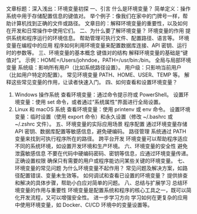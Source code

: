 文章标题：深入浅出：环境变量初探
一、引言
什么是环境变量？
简单定义：操作系统中用于存储配置信息的键值对。
举个例子：像我们在家中的门牌号一样，帮助计算机找到正确的文件或路径。
文章目的：解释环境变量的重要性，以及如何在开发和日常操作中使用它们。
二、为什么要了解环境变量？
环境变量的作用
提供系统和程序运行的环境信息。
帮助管理可执行文件、配置路径、语言等。
环境变量在编程中的应用
程序如何利用环境变量来配置数据库连接、API 密钥、运行时的参数等。
三、环境变量的基本概念
键值对的结构
解释环境变量的基础是“键值对”。
示例：HOME=/Users/johndoe，PATH=/usr/bin:/bin。
全局与局部环境变量
系统级：影响所有用户（比如系统路径设置）。
用户级：只影响当前用户（比如用户特定的配置）。
常见环境变量
PATH、HOME、USER、TEMP 等。
解释这些常见变量的作用，让读者快速入门。
四、如何查看和设置环境变量？
1. Windows 操作系统
查看环境变量：通过命令提示符或 PowerShell。
设置环境变量：使用 set 命令，或者通过“系统属性”界面进行全局设置。
2. Linux 和 macOS 系统
查看环境变量：使用 printenv 或 env 命令。
设置环境变量：临时设置（使用 export 命令）和永久设置（修改 ~/.bashrc 或 ~/.zshrc 文件）。
五、环境变量的实际应用场景
程序配置
通过环境变量存储 API 密钥、数据库配置等敏感信息，避免硬编码。
路径管理
系统通过 PATH 变量来找到可执行程序所在的路径。
跨平台开发
环境变量可以帮助程序适应不同的系统环境，如设置开发环境和生产环境。
六、环境变量的安全性
避免泄露敏感信息
不要在代码中硬编码密码、密钥等信息，应通过环境变量传递。
正确设置权限
确保只有需要的用户或程序能访问某些关键的环境变量。
七、环境变量的常见问题
为什么环境变量不起作用？
常见问题及解决方案，如路径配置错误、变量未生效等。
如何调试和查看已设置的环境变量？
提供排查和解决的具体步骤，帮助小白应对简单的问题。
八、总结与扩展学习
总结环境变量的作用与重要性
环境变量是配置系统和程序的核心工具之一，既可以简化开发流程，又可以增强安全性。
进一步学习方向
学习如何在更复杂的应用中使用环境变量，如 Docker、CI/CD 环境中的变量设置等。